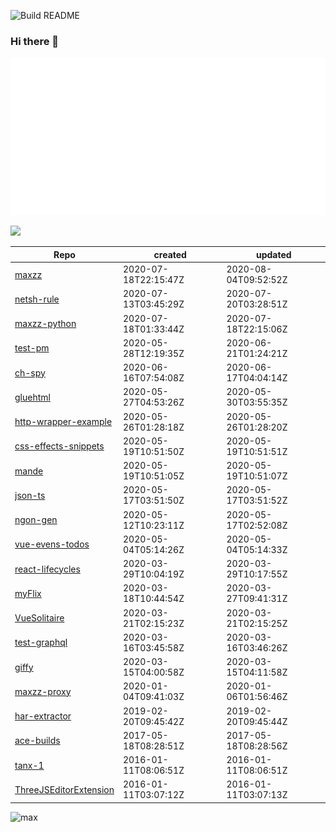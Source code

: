 ![Build README](https://github.com/maxzz/maxzz/workflows/Build%20README/badge.svg)

### Hi there 👋

<!-- ### Plans, plans, plans ... -->

<link rel="stylesheet" href="https://github.com/maxzz/maxzz/src/css/style.css">
<!-- <link rel="stylesheet" href="src/css/style.css"> -->

![](https://raw.githubusercontent.com/maxzz/maxzz/master/src/assets/main.svg)
<!-- ![](src/assets/main.svg) -->

![](https://github.com/maxzz/maxzz/src/assets/another.svg)
<!-- ![](src/assets/another.svg) -->

<!-- recent_releases starts -->
Repo | created | updated
-|-|-
[maxzz](https://github.com/maxzz/maxzz) | 2020-07-18T22:15:47Z | 2020-08-04T09:52:52Z
[netsh-rule](https://github.com/maxzz/netsh-rule) | 2020-07-13T03:45:29Z | 2020-07-20T03:28:51Z
[maxzz-python](https://github.com/maxzz/maxzz-python) | 2020-07-18T01:33:44Z | 2020-07-18T22:15:06Z
[test-pm](https://github.com/maxzz/test-pm) | 2020-05-28T12:19:35Z | 2020-06-21T01:24:21Z
[ch-spy](https://github.com/maxzz/ch-spy) | 2020-06-16T07:54:08Z | 2020-06-17T04:04:14Z
[gluehtml](https://github.com/maxzz/gluehtml) | 2020-05-27T04:53:26Z | 2020-05-30T03:55:35Z
[http-wrapper-example](https://github.com/maxzz/http-wrapper-example) | 2020-05-26T01:28:18Z | 2020-05-26T01:28:20Z
[css-effects-snippets](https://github.com/maxzz/css-effects-snippets) | 2020-05-19T10:51:50Z | 2020-05-19T10:51:51Z
[mande](https://github.com/maxzz/mande) | 2020-05-19T10:51:05Z | 2020-05-19T10:51:07Z
[json-ts](https://github.com/maxzz/json-ts) | 2020-05-17T03:51:50Z | 2020-05-17T03:51:52Z
[ngon-gen](https://github.com/maxzz/ngon-gen) | 2020-05-12T10:23:11Z | 2020-05-17T02:52:08Z
[vue-evens-todos](https://github.com/maxzz/vue-evens-todos) | 2020-05-04T05:14:26Z | 2020-05-04T05:14:33Z
[react-lifecycles](https://github.com/maxzz/react-lifecycles) | 2020-03-29T10:04:19Z | 2020-03-29T10:17:55Z
[myFlix](https://github.com/maxzz/myFlix) | 2020-03-18T10:44:54Z | 2020-03-27T09:41:31Z
[VueSolitaire](https://github.com/maxzz/VueSolitaire) | 2020-03-21T02:15:23Z | 2020-03-21T02:15:25Z
[test-graphql](https://github.com/maxzz/test-graphql) | 2020-03-16T03:45:58Z | 2020-03-16T03:46:26Z
[giffy](https://github.com/maxzz/giffy) | 2020-03-15T04:00:58Z | 2020-03-15T04:11:58Z
[maxzz-proxy](https://github.com/maxzz/maxzz-proxy) | 2020-01-04T09:41:03Z | 2020-01-06T01:56:46Z
[har-extractor](https://github.com/maxzz/har-extractor) | 2019-02-20T09:45:42Z | 2019-02-20T09:45:44Z
[ace-builds](https://github.com/maxzz/ace-builds) | 2017-05-18T08:28:51Z | 2017-05-18T08:28:56Z
[tanx-1](https://github.com/maxzz/tanx-1) | 2016-01-11T08:06:51Z | 2016-01-11T08:06:51Z
[ThreeJSEditorExtension](https://github.com/maxzz/ThreeJSEditorExtension) | 2016-01-11T03:07:12Z | 2016-01-11T03:07:13Z
<!-- recent_releases ends -->


<!--
**maxzz/maxzz** is a ✨ _special_ ✨ repository because its `README.md` (this file) appears on your GitHub profile.

Here are some ideas to get you started:

- 🔭 I’m currently working on ...
- 🌱 I’m currently learning ...
- 👯 I’m looking to collaborate on ...
- 🤔 I’m looking for help with ...
- 💬 Ask me about ...
- 📫 How to reach me: ...
- 😄 Pronouns: ...
- ⚡ Fun fact: ...
-->
<!--
https://www.aboutmonica.com/blog/how-to-create-a-github-profile-readme
https://simonwillison.net/2020/Jul/10/self-updating-profile-readme/

<style>
  .test {
    background: red;
  }
</style>

<span class="test">test</span>

<div style="background-color: red;">ccc</div>
-->
<!--
<table><tr>
  <td valign="top" width="1%">
    max
  </td>
  </tr></table>

div

[@maxzz](https://github.com/maxzz) | ![max](https://avatars.githubusercontent.com/maxzz?s=150&v=1)
-|-
-->
![max](https://avatars.githubusercontent.com/maxzz?s=150&v=1)
